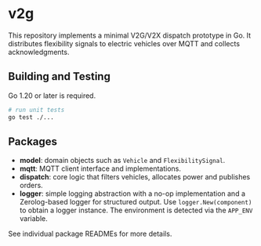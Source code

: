 # v2g

This repository implements a minimal V2G/V2X dispatch prototype in Go. It distributes flexibility signals to electric vehicles over MQTT and collects acknowledgments.

## Building and Testing

Go 1.20 or later is required.

```bash
# run unit tests
go test ./...
```

## Packages

- **model**: domain objects such as `Vehicle` and `FlexibilitySignal`.
- **mqtt**: MQTT client interface and implementations.
- **dispatch**: core logic that filters vehicles, allocates power and publishes orders.
- **logger**: simple logging abstraction with a no-op implementation and a
  Zerolog-based logger for structured output. Use `logger.New(component)` to
  obtain a logger instance. The environment is detected via the `APP_ENV`
  variable.

See individual package READMEs for more details.

